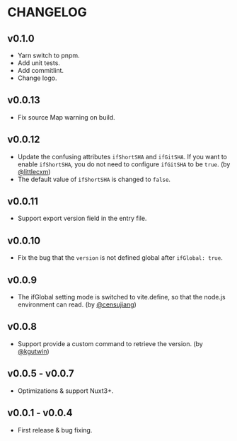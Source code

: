 # CHANGELOG

## v0.1.0

* Yarn switch to pnpm.
* Add unit tests.
* Add commitlint.
* Change logo.

## v0.0.13

* Fix source Map warning on build.

## v0.0.12

* Update the confusing attributes `ifShortSHA` and `ifGitSHA`. If you want to enable `ifShortSHA`, you do not need to configure `ifGitSHA` to be `true`. (by [@littlecxm](https://github.com/ZhongxuYang/vite-plugin-version-mark/issues/8))
* The default value of `ifShortSHA` is changed to `false`.

## v0.0.11

* Support export version field in the entry file.

## v0.0.10

* Fix the bug that the `version` is not defined global after `ifGlobal: true`.

## v0.0.9

* The ifGlobal setting mode is switched to vite.define, so that the node.js environment can read. (by [@censujiang](https://github.com/ZhongxuYang/vite-plugin-version-mark/pull/4))

## v0.0.8

* Support provide a custom command to retrieve the version. (by [@kgutwin](https://github.com/kgutwin))

## v0.0.5 - v0.0.7

* Optimizations & support Nuxt3+.

## v0.0.1 - v0.0.4

* First release & bug fixing.